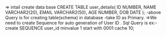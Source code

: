 => intail create data base
        CREATE TABLE user_details(
            ID NUMBER,
            NAME VARCHAR2(20),
            EMAIL VARCHAR2(50),
            AGE NUMBER,
            DOB DATE
        );
-above Query is for creating table(schema) in database
-take ID as Primary.
=>We need to create Sequence for auto generation of User ID . Sql Query is
      ex:-  create SEQUENCE user_id minvalue 1 start with 0001 cache 10;
